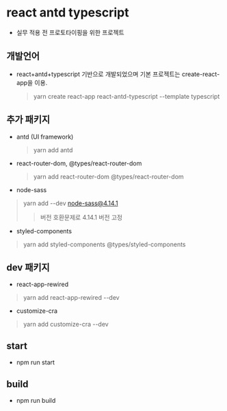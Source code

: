 # react antd typescript

- 실무 적용 전 프로토타이핑을 위한 프로젝트

## 개발언어

- react+antd+typescript 기반으로 개발되었으며 기본 프로젝트는 create-react-app을 이용.
  > yarn create react-app react-antd-typescript --template typescript

## 추가 패키지

- antd (UI framework)
  > yarn add antd
- react-router-dom, @types/react-router-dom
  > yarn add react-router-dom @types/react-router-dom
- node-sass
 > yarn add --dev node-sass@4.14.1
 >> 버전 호환문제로 4.14.1 버전 고정
- styled-components 
 > yarn add styled-components @types/styled-components


## dev 패키지
- react-app-rewired 
 > yarn add react-app-rewired --dev
- customize-cra
 > yarn add customize-cra --dev

## start

- npm run start

## build

- npm run build
